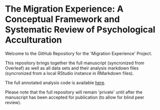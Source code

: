 # The Migration Experience: A Conceptual Framework and Systematic Review of Psychological Acculturation

Welcome to the GitHub Repository for the 'Migration Experience' Project.

This repository brings together the full manuscript (syncronized from Overleaf) as well as all data sets and their analysis markdown files (syncronized from a local RStudio instance in RMarkdown files).

The full annotated analysis code is available [here](https://janniscodes.github.io/acculturation-review/Supplemental%20Material%20B%20-%20Annotated%20Analysis.html).

Please note that the full repository will remain 'private' until after the manuscript has been accepted for publication (to allow for blind peer review).

<!-- <form action="https://www.acculturation-review.com/Supplemental%20Material%20B%20-%20Annotated%20Analysis.html" method="get" target="_blank"><button type="submit">Annotated Analysis</button></form> -->

